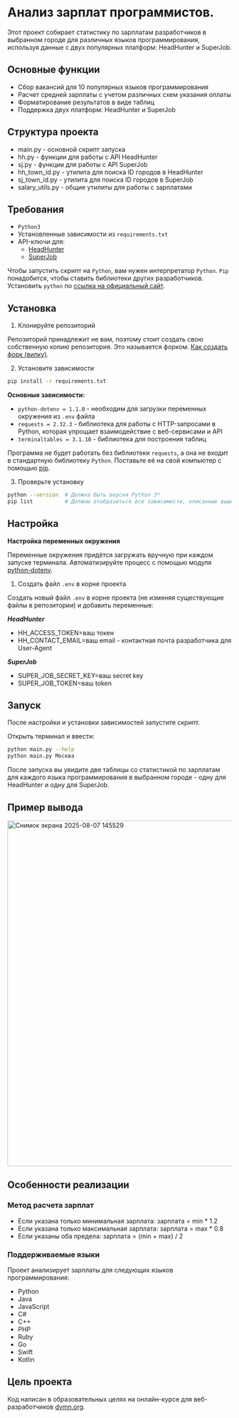 # Анализ зарплат программистов.

Этот проект собирает статистику по зарплатам разработчиков в выбранном городе для различных языков программирования, используя данные с двух популярных платформ: HeadHunter и SuperJob.

## Основные функции

- Сбор вакансий для 10 популярных языков программирования
- Расчет средней зарплаты с учетом различных схем указания оплаты
- Форматирование результатов в виде таблиц
- Поддержка двух платформ: HeadHunter и SuperJob

## Структура проекта

- main.py - основной скрипт запуска
- hh.py - функции для работы с API HeadHunter
- sj.py - функции для работы с API SuperJob
- hh_town_id.py - утилита для поиска ID городов в HeadHunter
- sj_town_id.py - утилита для поиска ID городов в SuperJob
- salary_utils.py - общие утилиты для работы с зарплатами

## Требования

- `Python3`
- Установленные зависимости из `requirements.txt`
- API-ключи для:
    - [HeadHunter](https://api.hh.ru/)
    - [SuperJob](https://api.superjob.ru/)

Чтобы запустить скрипт на `Python`, вам нужен интерпретатор `Python`. `Pip` понадобится, чтобы ставить библиотеки других разработчиков.
Установить `python` по [ссылка на официальный сайт](https://www.python.org/).

## Установка

1. Клонируйте репозиторий

Репозиторий принадлежит не вам, поэтому стоит создать свою собственную копию репозитория. Это называется форком. [Как создать форк (вилку)](https://docs.github.com/ru/pull-requests/collaborating-with-pull-requests/working-with-forks/fork-a-repo).

2. Установите зависимости

```bash
pip install -r requirements.txt
```

**Основные зависимости:**
- `python-dotenv = 1.1.0` - необходим для загрузки переменных окружения из `.env` файла
- `requests = 2.32.3` - библиотека для работы с HTTP-запросами в Python, которая упрощает взаимодействие с веб-сервисами и API
- `terminaltables = 3.1.10` - библиотека для построения таблиц

Программа не будет работать без библиотеки `requests`, а она не входит в стандартную библиотеку `Python`. Поставьте её на свой компьютер с помощью [pip](https://dvmn.org/encyclopedia/pip/pip_basic_usage/).

3. Проверьте установку

```bash
python --version  # Должна быть версия Python 3*
pip list          # Должны отобразиться все зависимости, описанные выше
```

## Настройка

**Настройка переменных окружения**

Переменные окружения придётся загружать вручную при каждом запуске терминала. Автоматизируйте процесс с помощью модуля [python-dotenv](https://pypi.org/project/python-dotenv/0.9.1/).

1. Создать файл `.env` в корне проекта

Создать новый файл `.env` в корне проекта (не изменяя существующие файлы в репозитории) и добавить переменные:

***HeadHunter***

- HH_ACCESS_TOKEN=ваш токен
- HH_CONTACT_EMAIL=ваш email - контактная почта разработчика для User-Agent

***SuperJob***

- SUPER_JOB_SECRET_KEY=ваш secret key
- SUPER_JOB_TOKEN=ваш token

## Запуск

После настройки и установки зависимостей запустите скрипт.

Открыть терминал и ввести:

```bash
python main.py --help
python main.py Москва
```

После запуска вы увидите две таблицы со статистикой по зарплатам для каждого языка программирования в выбранном городе - одну для HeadHunter и одну для SuperJob.

## Пример вывода

<img width="1041" height="776" alt="Снимок экрана 2025-08-07 145529" src="https://github.com/user-attachments/assets/e2b32386-7572-4a7c-9a3d-8ff63d3b967b" />


## Особенности реализации

### Метод расчета зарплат

- Если указана только минимальная зарплата: зарплата = min * 1.2
- Если указана только максимальная зарплата: зарплата = max * 0.8
- Если указаны оба предела: зарплата = (min + max) / 2

### Поддерживаемые языки

Проект анализирует зарплаты для следующих языков программирования:
- Python
- Java
- JavaScript
- C#
- C++
- PHP
- Ruby
- Go
- Swift
- Kotlin

## Цель проекта

Код написан в образовательных целях на онлайн-курсе для веб-разработчиков [dvmn.org](https://dvmn.org/).
